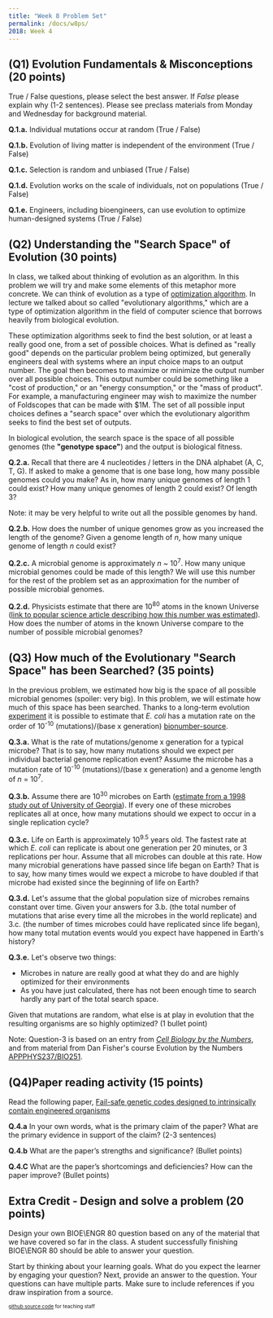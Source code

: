 ```yaml
---
title: "Week 8 Problem Set"
permalink: /docs/w8ps/
2018: Week 4
---
```


## (Q1) Evolution Fundamentals & Misconceptions (20 points)

True / False questions, please select the best answer.  If *False* please explain why (1-2 sentences). Please see preclass materials from Monday and Wednesday for background material.

**Q.1.a.** Individual mutations occur at random (True /  False)

**Q.1.b.** Evolution of living matter is independent of the environment (True /  False)

**Q.1.c.** Selection is random and unbiased (True /  False)

**Q.1.d.** Evolution works on the scale of individuals, not on populations (True /  False)

**Q.1.e.** Engineers, including bioengineers, can use evolution to optimize human-designed systems  (True /  False)

## (Q2) Understanding the "Search Space" of Evolution (30 points)

In class, we talked about thinking of evolution as an algorithm. In this problem we will try and make some elements of this metaphor more concrete. We can think of evolution as a type of [optimization algorithm](https://en.wikipedia.org/wiki/Mathematical_optimization#Optimization_algorithms). In lecture we talked about so called "evolutionary algorithms," which are a type of optimization algorithm in the field of computer science that borrows heavily from biological evolution.

These optimization algorithms seek to find the best solution, or at least a really good one, from a set of possible choices. What is defined as "really good" depends on the particular problem being optimized, but generally engineers deal with systems where an input choice maps to an output number. The goal then becomes to maximize or minimize the output number over all possible choices. This output number could be something like a "cost of production," or an "energy consumption," or the "mass of product". For example, a manufacturing engineer may wish to maximize the number of Foldscopes that can be made with $1M. The set of all possible input choices defines a "search space" over which the evolutionary algorithm seeks to find the best set of outputs.

In biological evolution, the search space is the space of all possible genomes (the **"genotype space"**) and the output is biological fitness.

**Q.2.a.** Recall that there are 4 nucleotides / letters in the DNA alphabet (A, C, T, G). If asked to make a genome that is one base long, how many possible genomes could you make? As in, how many unique genomes of length 1 could exist? How many unique genomes of length 2 could exist? Of length 3?

Note: it may be very helpful to write out all the possible genomes by hand.

**Q.2.b.** How does the number of unique genomes grow as you increased the length of the genome? Given a genome length of _n_, how many unique genome of length _n_ could exist?

**Q.2.c.** A microbial genome is approximately _n_ ~ 10<sup>7</sup>. How many unique microbial genomes could be made of this length? We will use this number for the rest of the problem set as an approximation for the number of possible microbial genomes.

**Q.2.d.** Physicists estimate that there are 10<sup>80</sup> atoms in the known Universe ([link to popular science article describing how this number was estimated](https://www.universetoday.com/36302/atoms-in-the-universe/)). How does the number of atoms in the known Universe compare to the number of possible microbial genomes?  

## (Q3) How much of the Evolutionary "Search Space" has been Searched? (35 points)

In the previous problem, we estimated how big is the space of all possible microbial genomes (spoiler: very big). In this problem, we will estimate how much of this space has been searched. Thanks to a long-term evolution [experiment](http://myxo.css.msu.edu/) it is possible to estimate that *E. coli* has a mutation rate on the order of 10<sup>-10</sup> (mutations)/(base x generation) [bionumber-source](https://bionumbers.hms.harvard.edu/bionumber.aspx?&id=105813).

**Q.3.a.**  What is the rate of mutations/genome x generation for a typical microbe? That is to say, how many mutations should we expect per individual bacterial genome replication event? Assume the microbe has a mutation rate of 10<sup>-10</sup> (mutations)/(base x generation) and a genome length of _n_ = 10<sup>7</sup>.

**Q.3.b.** Assume there are 10<sup>30</sup> microbes on Earth ([estimate from a 1998 study out of University of Georgia](https://www.pnas.org/content/95/12/6578)). If every one of these microbes replicates all at once, how many mutations should we expect to occur in a single replication cycle?

**Q.3.c.** Life on Earth is approximately 10<sup>9.5</sup> years old. The fastest rate at which _E. coli_ can replicate is about one generation per 20 minutes, or 3 replications per hour. Assume that all microbes can double at this rate. How many microbial generations have passed since life began on Earth? That is to say, how many times would we expect a microbe to have doubled if that microbe had existed since the beginning of life on Earth?

**Q.3.d.** Let's assume that the global population size of microbes remains constant over time. Given your answers for 3.b. (the total number of mutations that arise every time all the microbes in the world replicate) and 3.c. (the number of times microbes could have replicated since life began), how many total mutation events would you expect have happened in Earth's history?

**Q.3.e.** Let's observe two things:

* Microbes in nature are really good at what they do and are highly optimized for their environments
* As you have just calculated, there has not been enough time to search hardly any part of the total search space.

Given that mutations are random, what else is at play in evolution that the resulting organisms are so highly optimized? (1 bullet point)

Note: Question-3 is based on an entry from [*Cell Biology by the Numbers*](http://book.bionumbers.org/what-is-the-mutation-rate-during-genome-replication/), and from material from Dan Fisher's course Evolution by the Numbers [APPPHYS237/BIO251](https://explorecourses.stanford.edu/search?view=catalog&filter-coursestatus-Active=on&q=APPPHYS%20237:%20Evolution%20by%20the%20numbers&academicYear=20182019).

## (Q4)Paper reading activity (15 points) 

Read the following paper, [Fail-safe genetic codes designed to intrinsically contain engineered organisms](https://academic.oup.com/nar/article/47/19/10439/5568210)

**Q.4.a** In your own words, what is the primary claim of the paper? What are the primary evidence in support of the claim? (2-3 sentences)

**Q.4.b** What are the paper’s strengths and significance?  (Bullet points) 


**Q.4.C** What are the paper’s shortcomings and deficiencies? How can the paper improve? (Bullet points) 

## Extra Credit - Design and solve a problem (20 points)

Design your own BIOE\ENGR 80 question based on any of the material that we have covered so far in the class.  A student successfully finishing BIOE\ENGR 80 should be able to answer your question.  

Start by thinking about your learning goals.  What do you expect the learner by engaging your question?  Next, provide an answer to the question. Your questions can have multiple parts.  Make sure to include references if you draw inspiration from a source. 

<sub><sup> [github source code](https://github.com/Stanford-BioE80/Stanford-BioE80.github.io/edit/master/_docs/w8ps.md) for teaching staff <sub><sup>
